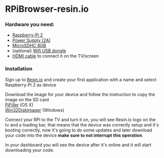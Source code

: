 # RPiBrowser-resin.io

### Hardware you need:

 * [Raspberry-Pi 2](http://www.amazon.co.uk/dp/B00T2U7R7I)  
 * [Power Supply (2A)](http://www.amazon.co.uk/dp/B00LSEQMO0)
 * [MicroSDHC 8GB](http://www.amazon.co.uk/dp/B00M55C0VU)  
 * (optional) [Wifi USB dongle](http://www.amazon.co.uk/dp/B003MTTJOY)  
 * [HDMI cable](http://www.amazon.co.uk/dp/B00870ZHCQ) to connect it on the TV/screen

### Installation
Sign up to [Resin.io](https://resin.io) and create your first application with a name and select Raspberry-Pi 2 as device

Download the image for your device and follow the instruction to copy the image on the SD card  
[PiFiller](http://ivanx.com/raspberrypi/) (OS X)  
[Win32DiskImager](http://sourceforge.net/projects/win32diskimager/files/latest/download) (Windows)

Connect your RPi to the TV and turn it on, you will see Resin.io logo on the tv and a loading bar, that means that the device was correctly setup and it's booting correctly, now it's going to do some updates and later download your code into the device **make sure to not interrupt this operation**.

In your dashboard you will see the device after it's online and it will start downloading your code.
